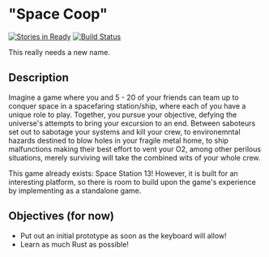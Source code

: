 # "Space Coop"
[![Stories in Ready](https://badge.waffle.io/acmcarther/space_coop.png?label=ready&title=Ready)](http://waffle.io/acmcarther/space_coop)
[![Build Status](https://travis-ci.org/acmcarther/space_coop.svg?branch=master)](https://travis-ci.org/acmcarther/space_coop)

This really needs a new name.

## Description

Imagine a game where you and 5 - 20 of your friends can team up to conquer space in a spacefaring station/ship, where each of you have a unique role to play. Together, you pursue your objective, defying the universe's attempts to bring your excursion to an end. Between saboteurs set out to sabotage your systems and kill your crew, to environemntal hazards destined to blow holes in your fragile metal home, to ship malfunctions making their best effort to vent your O2, among other perilous situations, merely surviving will take the combined wits of your whole crew.

This game already exists: Space Station 13! However, it is built for an interesting platform, so there is room to build upon the game's experience by implementing as a standalone game.

## Objectives (for now)

- Put out an initial prototype as soon as the keyboard will allow!
- Learn as much Rust as possible!
